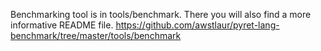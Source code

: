 Benchmarking tool is in tools/benchmark. There you will also find a more informative README file.
https://github.com/awstlaur/pyret-lang-benchmark/tree/master/tools/benchmark
